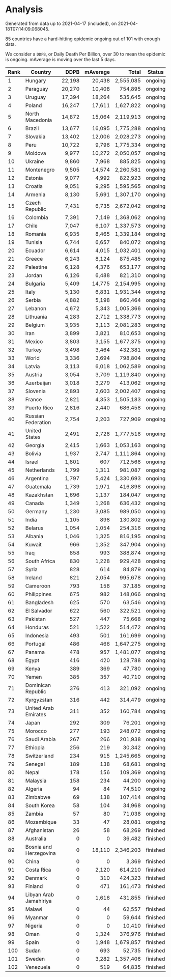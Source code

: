 
# Analysis

Generated from data up to 2021-04-17 (included), on 2021-04-18T07:14:09.068045.

85 countries have a hard-hitting epidemic ongoing out of 101 with enough data.

We consider a `DDPB`, or Daily Death Per Billion, over 30 to mean the epidemic is ongoing.
mAverage is moving over the last 5 days.


| Rank | Country | DDPB | mAverage | Total | Status |
|------|---------|-----:|---------:|------:|--------|
| 1 | Hungary | 22,198 | 20,438 | 2,555,085 | ongoing |
| 2 | Paraguay | 20,270 | 10,408 | 754,895 | ongoing |
| 3 | Uruguay | 17,394 | 18,264 | 535,645 | ongoing |
| 4 | Poland | 16,247 | 17,611 | 1,627,822 | ongoing |
| 5 | North Macedonia | 14,872 | 15,064 | 2,119,913 | ongoing |
| 6 | Brazil | 13,677 | 16,095 | 1,775,288 | ongoing |
| 7 | Slovakia | 13,402 | 12,006 | 2,028,273 | ongoing |
| 8 | Peru | 10,722 | 9,796 | 1,775,334 | ongoing |
| 9 | Moldova | 9,977 | 10,272 | 2,050,057 | ongoing |
| 10 | Ukraine | 9,860 | 7,968 | 885,825 | ongoing |
| 11 | Montenegro | 9,505 | 14,574 | 2,260,581 | ongoing |
| 12 | Estonia | 9,077 | 4,992 | 822,923 | ongoing |
| 13 | Croatia | 9,051 | 9,295 | 1,595,565 | ongoing |
| 14 | Armenia | 8,130 | 5,691 | 1,307,170 | ongoing |
| 15 | Czech Republic | 7,431 | 6,735 | 2,672,042 | ongoing |
| 16 | Colombia | 7,391 | 7,149 | 1,368,062 | ongoing |
| 17 | Chile | 7,047 | 6,107 | 1,337,573 | ongoing |
| 18 | Romania | 6,935 | 8,465 | 1,339,184 | ongoing |
| 19 | Tunisia | 6,744 | 6,657 | 840,072 | ongoing |
| 20 | Ecuador | 6,614 | 4,015 | 1,032,401 | ongoing |
| 21 | Greece | 6,243 | 8,124 | 875,485 | ongoing |
| 22 | Palestine | 6,128 | 4,376 | 653,177 | ongoing |
| 23 | Jordan | 6,126 | 6,488 | 821,310 | ongoing |
| 24 | Bulgaria | 5,409 | 14,775 | 2,154,995 | ongoing |
| 25 | Italy | 5,130 | 6,831 | 1,931,344 | ongoing |
| 26 | Serbia | 4,882 | 5,198 | 860,464 | ongoing |
| 27 | Lebanon | 4,672 | 5,343 | 1,005,366 | ongoing |
| 28 | Lithuania | 4,283 | 2,712 | 1,338,773 | ongoing |
| 29 | Belgium | 3,935 | 3,113 | 2,081,283 | ongoing |
| 30 | Iran | 3,899 | 3,821 | 810,653 | ongoing |
| 31 | Mexico | 3,803 | 3,155 | 1,677,375 | ongoing |
| 32 | Turkey | 3,498 | 3,464 | 432,381 | ongoing |
| 33 | World | 3,336 | 3,694 | 798,804 | ongoing |
| 34 | Latvia | 3,113 | 6,018 | 1,062,589 | ongoing |
| 35 | Austria | 3,054 | 3,709 | 1,119,840 | ongoing |
| 36 | Azerbaijan | 3,018 | 3,279 | 413,062 | ongoing |
| 37 | Slovenia | 2,893 | 2,603 | 2,002,407 | ongoing |
| 38 | France | 2,821 | 4,353 | 1,505,183 | ongoing |
| 39 | Puerto Rico | 2,816 | 2,440 | 686,458 | ongoing |
| 40 | Russian Federation | 2,754 | 2,203 | 727,909 | ongoing |
| 41 | United States | 2,491 | 2,728 | 1,777,518 | ongoing |
| 42 | Georgia | 2,415 | 1,663 | 1,053,163 | ongoing |
| 43 | Bolivia | 1,937 | 2,747 | 1,111,864 | ongoing |
| 44 | Israel | 1,801 | 607 | 712,568 | ongoing |
| 45 | Netherlands | 1,799 | 1,311 | 981,087 | ongoing |
| 46 | Argentina | 1,797 | 5,424 | 1,330,693 | ongoing |
| 47 | Guatemala | 1,739 | 1,971 | 416,898 | ongoing |
| 48 | Kazakhstan | 1,696 | 1,137 | 184,047 | ongoing |
| 49 | Canada | 1,349 | 1,268 | 636,432 | ongoing |
| 50 | Germany | 1,230 | 3,085 | 989,050 | ongoing |
| 51 | India | 1,105 | 898 | 130,802 | ongoing |
| 52 | Belarus | 1,054 | 1,054 | 254,316 | ongoing |
| 53 | Albania | 1,046 | 1,325 | 816,195 | ongoing |
| 54 | Kuwait | 966 | 1,352 | 347,904 | ongoing |
| 55 | Iraq | 858 | 993 | 388,874 | ongoing |
| 56 | South Africa | 830 | 1,228 | 929,428 | ongoing |
| 57 | Syria | 828 | 614 | 84,879 | ongoing |
| 58 | Ireland | 821 | 2,054 | 995,678 | ongoing |
| 59 | Cameroon | 793 | 158 | 37,185 | ongoing |
| 60 | Philippines | 675 | 982 | 148,066 | ongoing |
| 61 | Bangladesh | 625 | 570 | 63,546 | ongoing |
| 62 | El Salvador | 622 | 560 | 322,521 | ongoing |
| 63 | Pakistan | 527 | 447 | 75,668 | ongoing |
| 64 | Honduras | 521 | 1,522 | 514,472 | ongoing |
| 65 | Indonesia | 493 | 501 | 161,699 | ongoing |
| 66 | Portugal | 486 | 466 | 1,647,275 | ongoing |
| 67 | Panama | 478 | 957 | 1,481,077 | ongoing |
| 68 | Egypt | 416 | 420 | 128,788 | ongoing |
| 69 | Kenya | 389 | 369 | 47,780 | ongoing |
| 70 | Yemen | 385 | 357 | 40,710 | ongoing |
| 71 | Dominican Republic | 376 | 413 | 321,092 | ongoing |
| 72 | Kyrgyzstan | 316 | 442 | 314,479 | ongoing |
| 73 | United Arab Emirates | 311 | 352 | 160,784 | ongoing |
| 74 | Japan | 292 | 309 | 76,201 | ongoing |
| 75 | Morocco | 277 | 193 | 248,072 | ongoing |
| 76 | Saudi Arabia | 267 | 266 | 201,938 | ongoing |
| 77 | Ethiopia | 256 | 219 | 30,342 | ongoing |
| 78 | Switzerland | 234 | 915 | 1,245,665 | ongoing |
| 79 | Senegal | 189 | 138 | 68,681 | ongoing |
| 80 | Nepal | 178 | 156 | 109,369 | ongoing |
| 81 | Malaysia | 158 | 234 | 44,200 | ongoing |
| 82 | Algeria | 94 | 84 | 74,510 | ongoing |
| 83 | Zimbabwe | 69 | 138 | 107,414 | ongoing |
| 84 | South Korea | 58 | 104 | 34,968 | ongoing |
| 85 | Zambia | 57 | 80 | 71,038 | ongoing |
| 86 | Mozambique | 33 | 47 | 28,081 | ongoing |
| 87 | Afghanistan | 26 | 58 | 68,269 | finished |
| 88 | Australia | 0 | 0 | 36,482 | finished |
| 89 | Bosnia and Herzegovina | 0 | 18,110 | 2,346,203 | finished |
| 90 | China | 0 | 0 | 3,369 | finished |
| 91 | Costa Rica | 0 | 2,120 | 614,210 | finished |
| 92 | Denmark | 0 | 310 | 424,323 | finished |
| 93 | Finland | 0 | 471 | 161,473 | finished |
| 94 | Libyan Arab Jamahiriya | 0 | 1,616 | 431,855 | finished |
| 95 | Malawi | 0 | 44 | 62,557 | finished |
| 96 | Myanmar | 0 | 0 | 59,644 | finished |
| 97 | Nigeria | 0 | 0 | 10,410 | finished |
| 98 | Oman | 0 | 1,324 | 376,976 | finished |
| 99 | Spain | 0 | 1,948 | 1,679,857 | finished |
| 100 | Sudan | 0 | 693 | 52,735 | finished |
| 101 | Sweden | 0 | 3,282 | 1,357,406 | finished |
| 102 | Venezuela | 0 | 519 | 64,835 | finished |

